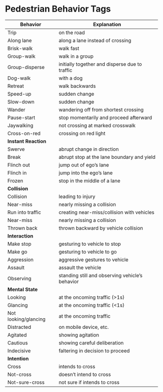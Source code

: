 # Pedestrian Behavior Tags

| Behavior | Explanation |
| ----------- | ----------- |
| Trip | on the road |
| Along lane | along a lane instead of crossing |
| Brisk-walk | walk fast |
| Group-walk | walk in a group |
| Group-disperse | initially together and disperse due to traffic |
| Dog-walk | with a dog |
| Retreat | walk backwards |
| Speed-up | sudden change |
| Slow-down | sudden change |
| Wander | wandering off from shortest crossing |
| Pause-start | stop momentarily and proceed afterward |
| Jaywalking | not crossing at marked crosswalk |
| Cross-on-red | crossing on red light |
| **Instant Reaction** |  |
| Swerve | abrupt change in direction |
| Break | abrupt stop at the lane boundary and yield |
| Flinch out | jump out of ego’s lane |
| Flinch in | jump into the ego’s lane |
| Frozen | stop in the middle of a lane |
| **Collision** |  |
| Collision | leading to injury |
| Near-miss | nearly missing a collision |
| Run into traffic | creating near-miss/collision with vehicles |
| Near-miss | nearly missing a collision |
| Thrown back | thrown backward by vehicle collision |
| **Interaction** |  |
| Make stop | gesturing to vehicle to stop |
| Make go | gesturing to vehicle to go |
| Aggression | aggressive gestures to vehicle |
| Assault | assault the vehicle |
| Observing | standing still and observing vehicle’s behavior |
| **Mental State** |  |
| Looking | at the oncoming traffic (>1s) |
| Glancing | at the oncoming traffic (<1s) |
| Not looking/glancing | at the oncoming traffic |
| Distracted | on mobile device, etc. |
| Agitated | showing agitation |
| Cautious | showing careful deliberation |
| Indecisive | faltering in decision to proceed |
| **Intention** |  |
| Cross | intends to cross |
| Not-cross | doesn’t intend to cross |
| Not-sure-cross | not sure if intends to cross |
